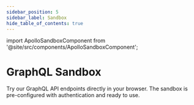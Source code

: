 ```yaml
---
sidebar_position: 5
sidebar_label: Sandbox
hide_table_of_contents: true
---
```


import ApolloSandboxComponent from '@site/src/components/ApolloSandboxComponent';

# GraphQL Sandbox

Try our GraphQL API endpoints directly in your browser. The sandbox is pre-configured with authentication and ready to use.

<ApolloSandboxComponent/>
